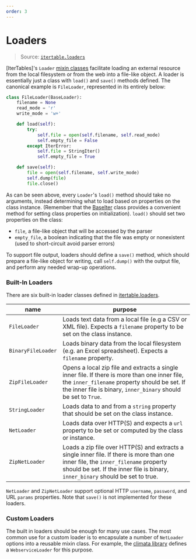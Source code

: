 ```yaml
---
order: 3
---
```


Loaders
=======

> Source: [`itertable.loaders`][itertable.loaders]

[IterTables]'s `Loader` [mixin classes][custom] facilitate loading an external resource from the local filesystem or from the web into a file-like object.  A loader is essentially just a class with `load()` and `save()` methods defined.  The canonical example is `FileLoader`, represented in its entirely below:

```python
class FileLoader(BaseLoader):
    filename = None
    read_mode = 'r'
    write_mode = 'w+'

    def load(self):
        try:
            self.file = open(self.filename, self.read_mode)
            self.empty_file = False
        except IterError:
            self.file = StringIter()
            self.empty_file = True

    def save(self):
        file = open(self.filename, self.write_mode)
        self.dump(file)
        file.close()
```

As can be seen above, every `Loader`'s `load()` method should take no arguments, instead determining what to load based on properties on the class instance.  (Remember that the [BaseIter][base] class provides a convenient method for setting class properties on initialization).  `load()` should set two properties on the class:

 * `file`, a file-like object that will be accessed by the parser
 * `empty_file`, a boolean indicating that the file was empty or nonexistent (used to short-circuit avoid parser errors)

To support file output, loaders should define a `save()` method, which should prepare a file-like object for writing, call `self.dump()` with the output file, and perform any needed wrap-up operations.

### Built-In Loaders

There are six built-in loader classes defined in [itertable.loaders].

name | purpose
-----|---------
`FileLoader` | Loads text data from a local file (e.g a CSV or XML file).  Expects a `filename` property to be set on the class instance.
`BinaryFileLoader` | Loads binary data from the local filesystem (e.g. an Excel spreadsheet).  Expects a `filename` property.
`ZipFileLoader` | Opens a local zip file and extracts a single inner file.  If there is more than one inner file, the `inner_filename` property should be set.  If the inner file is binary, `inner_binary` should be set to `True`.
`StringLoader` | Loads data to and from a `string` property that should be set on the class instance.
`NetLoader` | Loads data over HTTP(S) and expects a `url` property to be set or computed by the class or instance.
`ZipNetLoader` | Loads a zip file over HTTP(S) and extracts a single inner file.  If there is more than one inner file, the `inner_filename` property should be set.  If the inner file is binary, `inner_binary` should be set to true.

`NetLoader` and `ZipNetLoader` support optional HTTP `username`, `password`, and URL `params` properties.  Note that `save()` is not implemented for these loaders.

### Custom Loaders

The built in loaders should be enough for many use cases.  The most common use for a custom loader is to encapsulate a number of `NetLoader` options into a reusable mixin class.  For example, the [climata library] defines a `WebserviceLoader` for this purpose.

[itertable.loaders]: https://github.com/wq/itertable/blob/main/itertable/loaders.py

[IterTable]: ./index.md
[custom]: ./about.md
[base]: ./base.md
[loaders]: ./loaders.md
[parsers]: ./parsers.md
[mappers]: ./mappers.md
[gis]: ./gis.md

[climata library]: https://github.com/heigeo/climata
